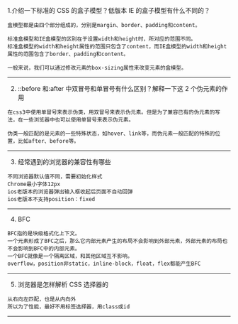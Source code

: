 1.介绍一下标准的 CSS 的盒子模型？低版本 IE 的盒子模型有什么不同的？
```
盒模型都是由四个部分组成的，分别是margin、border、padding和content。

标准盒模型和IE盒模型的区别在于设置width和height时，所对应的范围不同。
标准盒模型的width和height属性的范围只包含了content，而IE盒模型的width和height属性的范围包含了border、padding和content。

一般来说，我们可以通过修改元素的box-sizing属性来改变元素的盒模型。
```
---
2. ::before 和:after 中双冒号和单冒号有什么区别？解释一下这 2 个伪元素的作用
```
在css3中使用单冒号来表示伪类，用双冒号来表示伪元素。但是为了兼容已有的伪元素的写法，在一些浏览器中也可以使用单冒号来表示伪元素。

伪类一般匹配的是元素的一些特殊状态，如hover、link等，而伪元素一般匹配的特殊的位置，比如after、before等。
```
---
3. 经常遇到的浏览器的兼容性有哪些
```
不同浏览器默认值不同，需要初始化样式
Chrome最小字体12px
ios老版本的浏览器弹出输入框收起后页面不自动回弹
ios老版本不支持position：fixed
```
---
4. BFC
```
BFC指的是块级格式化上下文。
一个元素形成了BFC之后，那么它内部元素产生的布局不会影响到外部元素，外部元素的布局也不会影响到BFC中的内部元素。
一个BFC就像是一个隔离区域，和其他区域互不影响。
overflow，position非static，inline-block，float，flex都能产生BFC
```
---
5. 浏览器是怎样解析 CSS 选择器的
```
从右向左匹配，也是从内向外
所以为了性能，最好不用标签选择器，用class或id
```
---
